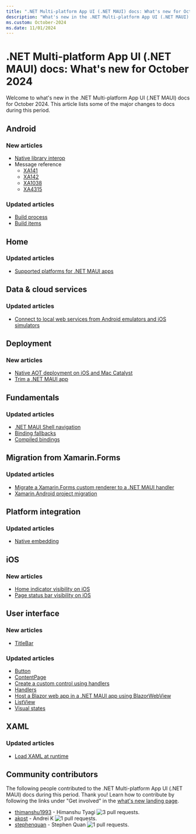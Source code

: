 ```yaml
---
title: ".NET Multi-platform App UI (.NET MAUI) docs: What's new for October 2024"
description: "What's new in the .NET Multi-platform App UI (.NET MAUI) docs for October 2024."
ms.custom: October-2024
ms.date: 11/01/2024
---
```


# .NET Multi-platform App UI (.NET MAUI) docs: What's new for October 2024

Welcome to what's new in the .NET Multi-platform App UI (.NET MAUI) docs for October 2024. This article lists some of the major changes to docs during this period.

## Android

### New articles

- [Native library interop](/dotnet/android/binding-libs/advanced-concepts/native-library-interop?toc=/dotnet/maui/toc.json&bc=/dotnet/maui/breadcrumb/toc.json)
- Message reference
  - [XA141](/dotnet/android/messages/xa0141?toc=/dotnet/maui/toc.json&bc=/dotnet/maui/breadcrumb/toc.json)
  - [XA142](/dotnet/android/messages/xa0142?toc=/dotnet/maui/toc.json&bc=/dotnet/maui/breadcrumb/toc.json)
  - [XA1038](/dotnet/android/messages/xa1038?toc=/dotnet/maui/toc.json&bc=/dotnet/maui/breadcrumb/toc.json)
  - [XA4315](/dotnet/android/messages/xa4315?toc=/dotnet/maui/toc.json&bc=/dotnet/maui/breadcrumb/toc.json)

### Updated articles

- [Build process](/dotnet/android/building-apps/build-process?toc=/dotnet/maui/toc.json&bc=/dotnet/maui/breadcrumb/toc.json)
- [Build items](/dotnet/android/building-apps/build-items?toc=/dotnet/maui/toc.json&bc=/dotnet/maui/breadcrumb/toc.json)

## Home

### Updated articles

- [Supported platforms for .NET MAUI apps](supported-platforms.md)

## Data & cloud services

### Updated articles

- [Connect to local web services from Android emulators and iOS simulators](../data-cloud/local-web-services.md)

## Deployment

### New articles

- [Native AOT deployment on iOS and Mac Catalyst](../deployment/nativeaot.md)
- [Trim a .NET MAUI app](../deployment/trimming.md)

## Fundamentals

### Updated articles

- [.NET MAUI Shell navigation](../fundamentals/shell/navigation.md)
- [Binding fallbacks](../fundamentals/data-binding/binding-fallbacks.md)
- [Compiled bindings](../fundamentals/data-binding/compiled-bindings.md)

## Migration from Xamarin.Forms

### Updated articles

- [Migrate a Xamarin.Forms custom renderer to a .NET MAUI handler](../migration/renderer-to-handler.md)
- [Xamarin.Android project migration](../migration/android-projects.md)

## Platform integration

### Updated articles

- [Native embedding](../platform-integration/native-embedding.md)

## iOS

### New articles

- [Home indicator visibility on iOS](../ios/platform-specifics/page-home-indicator.md)
- [Page status bar visibility on iOS](../ios/platform-specifics/page-status-bar-visibility.md)

## User interface

### New articles

- [TitleBar](../user-interface/controls/titlebar.md)

### Updated articles

- [Button](../user-interface/controls/button.md)
- [ContentPage](../user-interface/pages/contentpage.md)
- [Create a custom control using handlers](../user-interface/handlers/create.md)
- [Handlers](../user-interface/handlers/index.md)
- [Host a Blazor web app in a .NET MAUI app using BlazorWebView](../user-interface/controls/blazorwebview.md)
- [ListView](../user-interface/controls/listview.md)
- [Visual states](../user-interface/visual-states.md)

## XAML

### Updated articles

- [Load XAML at runtime](../xaml/runtime-load.md)

## Community contributors

The following people contributed to the .NET Multi-platform App UI (.NET MAUI) docs during this period. Thank you! Learn how to contribute by following the links under "Get involved" in the [what's new landing page](index.yml).

- [thimanshu1993](https://github.com/thimanshu1993) - Himanshu Tyagi ![3 pull requests.](https://img.shields.io/badge/Merged%20Pull%20Requests-3-green)
- [akost](https://github.com/akost) - Andrei K ![1 pull requests.](https://img.shields.io/badge/Merged%20Pull%20Requests-1-green)
- [stephenquan](https://github.com/stephenquan) - Stephen Quan ![1 pull requests.](https://img.shields.io/badge/Merged%20Pull%20Requests-1-green)
